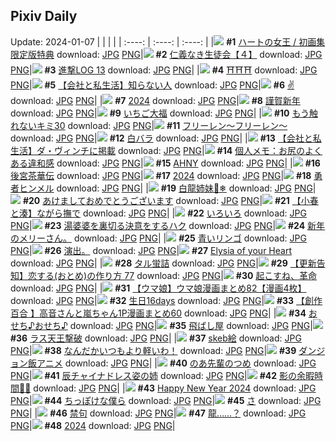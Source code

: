 ## Pixiv Daily
Update: 2024-01-07
|      |      |      |
| :----: | :----: | :----: |
|![](https://pixiv.microyu.workers.dev/c/240x480/img-master/img/2024/01/06/00/01/07/114914631_p0_master1200.jpg) **#1** [ハートの女王 / 初画集限定版特典](https://www.pixiv.net/artworks/114914631) download: [JPG](https://pixiv.microyu.workers.dev/img-original/img/2024/01/06/00/01/07/114914631_p0.jpg) [PNG](https://pixiv.microyu.workers.dev/img-original/img/2024/01/06/00/01/07/114914631_p0.png)|![](https://pixiv.microyu.workers.dev/c/240x480/img-master/img/2024/01/06/10/47/16/114925296_p0_master1200.jpg) **#2** [仁義なき生徒会【４】](https://www.pixiv.net/artworks/114925296) download: [JPG](https://pixiv.microyu.workers.dev/img-original/img/2024/01/06/10/47/16/114925296_p0.jpg) [PNG](https://pixiv.microyu.workers.dev/img-original/img/2024/01/06/10/47/16/114925296_p0.png)|![](https://pixiv.microyu.workers.dev/c/240x480/img-master/img/2024/01/06/14/07/11/114929126_p0_master1200.jpg) **#3** [進撃LOG 13](https://www.pixiv.net/artworks/114929126) download: [JPG](https://pixiv.microyu.workers.dev/img-original/img/2024/01/06/14/07/11/114929126_p0.jpg) [PNG](https://pixiv.microyu.workers.dev/img-original/img/2024/01/06/14/07/11/114929126_p0.png)|
|![](https://pixiv.microyu.workers.dev/c/240x480/img-master/img/2024/01/06/01/57/00/114918261_p0_master1200.jpg) **#4** [⛩⛩⛩](https://www.pixiv.net/artworks/114918261) download: [JPG](https://pixiv.microyu.workers.dev/img-original/img/2024/01/06/01/57/00/114918261_p0.jpg) [PNG](https://pixiv.microyu.workers.dev/img-original/img/2024/01/06/01/57/00/114918261_p0.png)|![](https://pixiv.microyu.workers.dev/c/240x480/img-master/img/2024/01/05/12/00/07/114896711_p0_master1200.jpg) **#5** [【会社と私生活】知らない人](https://www.pixiv.net/artworks/114896711) download: [JPG](https://pixiv.microyu.workers.dev/img-original/img/2024/01/05/12/00/07/114896711_p0.jpg) [PNG](https://pixiv.microyu.workers.dev/img-original/img/2024/01/05/12/00/07/114896711_p0.png)|![](https://pixiv.microyu.workers.dev/c/240x480/img-master/img/2024/01/05/00/32/45/114887003_p0_master1200.jpg) **#6** [✌️](https://www.pixiv.net/artworks/114887003) download: [JPG](https://pixiv.microyu.workers.dev/img-original/img/2024/01/05/00/32/45/114887003_p0.jpg) [PNG](https://pixiv.microyu.workers.dev/img-original/img/2024/01/05/00/32/45/114887003_p0.png)|
|![](https://pixiv.microyu.workers.dev/c/240x480/img-master/img/2024/01/06/00/03/42/114914579_p0_master1200.jpg) **#7** [2024](https://www.pixiv.net/artworks/114914579) download: [JPG](https://pixiv.microyu.workers.dev/img-original/img/2024/01/06/00/03/42/114914579_p0.jpg) [PNG](https://pixiv.microyu.workers.dev/img-original/img/2024/01/06/00/03/42/114914579_p0.png)|![](https://pixiv.microyu.workers.dev/c/240x480/img-master/img/2024/01/05/00/36/37/114887126_p0_master1200.jpg) **#8** [謹賀新年](https://www.pixiv.net/artworks/114887126) download: [JPG](https://pixiv.microyu.workers.dev/img-original/img/2024/01/05/00/36/37/114887126_p0.jpg) [PNG](https://pixiv.microyu.workers.dev/img-original/img/2024/01/05/00/36/37/114887126_p0.png)|![](https://pixiv.microyu.workers.dev/c/240x480/img-master/img/2024/01/05/20/39/22/114907661_p0_master1200.jpg) **#9** [いちご大福](https://www.pixiv.net/artworks/114907661) download: [JPG](https://pixiv.microyu.workers.dev/img-original/img/2024/01/05/20/39/22/114907661_p0.jpg) [PNG](https://pixiv.microyu.workers.dev/img-original/img/2024/01/05/20/39/22/114907661_p0.png)|
|![](https://pixiv.microyu.workers.dev/c/240x480/img-master/img/2024/01/05/00/01/23/114885832_p0_master1200.jpg) **#10** [もう触れないキミ30](https://www.pixiv.net/artworks/114885832) download: [JPG](https://pixiv.microyu.workers.dev/img-original/img/2024/01/05/00/01/23/114885832_p0.jpg) [PNG](https://pixiv.microyu.workers.dev/img-original/img/2024/01/05/00/01/23/114885832_p0.png)|![](https://pixiv.microyu.workers.dev/c/240x480/img-master/img/2024/01/05/13/40/08/114898456_p0_master1200.jpg) **#11** [フリーレン〜フリーレン〜](https://www.pixiv.net/artworks/114898456) download: [JPG](https://pixiv.microyu.workers.dev/img-original/img/2024/01/05/13/40/08/114898456_p0.jpg) [PNG](https://pixiv.microyu.workers.dev/img-original/img/2024/01/05/13/40/08/114898456_p0.png)|![](https://pixiv.microyu.workers.dev/c/240x480/img-master/img/2024/01/05/00/00/22/114885692_p0_master1200.jpg) **#12** [白バラ](https://www.pixiv.net/artworks/114885692) download: [JPG](https://pixiv.microyu.workers.dev/img-original/img/2024/01/05/00/00/22/114885692_p0.jpg) [PNG](https://pixiv.microyu.workers.dev/img-original/img/2024/01/05/00/00/22/114885692_p0.png)|
|![](https://pixiv.microyu.workers.dev/c/240x480/img-master/img/2024/01/06/13/08/34/114928026_p0_master1200.jpg) **#13** [【会社と私生活】ダ・ヴィンチに掲載](https://www.pixiv.net/artworks/114928026) download: [JPG](https://pixiv.microyu.workers.dev/img-original/img/2024/01/06/13/08/34/114928026_p0.jpg) [PNG](https://pixiv.microyu.workers.dev/img-original/img/2024/01/06/13/08/34/114928026_p0.png)|![](https://pixiv.microyu.workers.dev/c/240x480/img-master/img/2024/01/06/07/00/03/114922246_p0_master1200.jpg) **#14** [個人メモ：お尻のよくある違和感](https://www.pixiv.net/artworks/114922246) download: [JPG](https://pixiv.microyu.workers.dev/img-original/img/2024/01/06/07/00/03/114922246_p0.jpg) [PNG](https://pixiv.microyu.workers.dev/img-original/img/2024/01/06/07/00/03/114922246_p0.png)|![](https://pixiv.microyu.workers.dev/c/240x480/img-master/img/2024/01/05/00/00/02/114885586_p0_master1200.jpg) **#15** [AHNY](https://www.pixiv.net/artworks/114885586) download: [JPG](https://pixiv.microyu.workers.dev/img-original/img/2024/01/05/00/00/02/114885586_p0.jpg) [PNG](https://pixiv.microyu.workers.dev/img-original/img/2024/01/05/00/00/02/114885586_p0.png)|
|![](https://pixiv.microyu.workers.dev/c/240x480/img-master/img/2024/01/05/00/00/19/114885672_p0_master1200.jpg) **#16** [後宮茶華伝](https://www.pixiv.net/artworks/114885672) download: [JPG](https://pixiv.microyu.workers.dev/img-original/img/2024/01/05/00/00/19/114885672_p0.jpg) [PNG](https://pixiv.microyu.workers.dev/img-original/img/2024/01/05/00/00/19/114885672_p0.png)|![](https://pixiv.microyu.workers.dev/c/240x480/img-master/img/2024/01/05/14/40/41/114899334_p0_master1200.jpg) **#17** [2024](https://www.pixiv.net/artworks/114899334) download: [JPG](https://pixiv.microyu.workers.dev/img-original/img/2024/01/05/14/40/41/114899334_p0.jpg) [PNG](https://pixiv.microyu.workers.dev/img-original/img/2024/01/05/14/40/41/114899334_p0.png)|![](https://pixiv.microyu.workers.dev/c/240x480/img-master/img/2024/01/05/12/21/27/114897181_p0_master1200.jpg) **#18** [勇者ヒンメル](https://www.pixiv.net/artworks/114897181) download: [JPG](https://pixiv.microyu.workers.dev/img-original/img/2024/01/05/12/21/27/114897181_p0.jpg) [PNG](https://pixiv.microyu.workers.dev/img-original/img/2024/01/05/12/21/27/114897181_p0.png)|
|![](https://pixiv.microyu.workers.dev/c/240x480/img-master/img/2024/01/05/03/02/30/114890146_p0_master1200.jpg) **#19** [白龍姉妹🐉❄](https://www.pixiv.net/artworks/114890146) download: [JPG](https://pixiv.microyu.workers.dev/img-original/img/2024/01/05/03/02/30/114890146_p0.jpg) [PNG](https://pixiv.microyu.workers.dev/img-original/img/2024/01/05/03/02/30/114890146_p0.png)|![](https://pixiv.microyu.workers.dev/c/240x480/img-master/img/2024/01/05/11/46/19/114896454_p0_master1200.jpg) **#20** [あけましておめでとうございます](https://www.pixiv.net/artworks/114896454) download: [JPG](https://pixiv.microyu.workers.dev/img-original/img/2024/01/05/11/46/19/114896454_p0.jpg) [PNG](https://pixiv.microyu.workers.dev/img-original/img/2024/01/05/11/46/19/114896454_p0.png)|![](https://pixiv.microyu.workers.dev/c/240x480/img-master/img/2024/01/05/21/00/13/114908365_p0_master1200.jpg) **#21** [【小春と湊】ながら撫で](https://www.pixiv.net/artworks/114908365) download: [JPG](https://pixiv.microyu.workers.dev/img-original/img/2024/01/05/21/00/13/114908365_p0.jpg) [PNG](https://pixiv.microyu.workers.dev/img-original/img/2024/01/05/21/00/13/114908365_p0.png)|
|![](https://pixiv.microyu.workers.dev/c/240x480/img-master/img/2024/01/05/00/54/09/114887660_p0_master1200.jpg) **#22** [いろいろ](https://www.pixiv.net/artworks/114887660) download: [JPG](https://pixiv.microyu.workers.dev/img-original/img/2024/01/05/00/54/09/114887660_p0.jpg) [PNG](https://pixiv.microyu.workers.dev/img-original/img/2024/01/05/00/54/09/114887660_p0.png)|![](https://pixiv.microyu.workers.dev/c/240x480/img-master/img/2024/01/06/00/24/09/114915699_p0_master1200.jpg) **#23** [湯婆婆を裏切る決意をするハク](https://www.pixiv.net/artworks/114915699) download: [JPG](https://pixiv.microyu.workers.dev/img-original/img/2024/01/06/00/24/09/114915699_p0.jpg) [PNG](https://pixiv.microyu.workers.dev/img-original/img/2024/01/06/00/24/09/114915699_p0.png)|![](https://pixiv.microyu.workers.dev/c/240x480/img-master/img/2024/01/05/08/48/16/114893953_p0_master1200.jpg) **#24** [新年のメリーさん。](https://www.pixiv.net/artworks/114893953) download: [JPG](https://pixiv.microyu.workers.dev/img-original/img/2024/01/05/08/48/16/114893953_p0.jpg) [PNG](https://pixiv.microyu.workers.dev/img-original/img/2024/01/05/08/48/16/114893953_p0.png)|
|![](https://pixiv.microyu.workers.dev/c/240x480/img-master/img/2024/01/05/10/01/13/114894781_p0_master1200.jpg) **#25** [青いリンゴ](https://www.pixiv.net/artworks/114894781) download: [JPG](https://pixiv.microyu.workers.dev/img-original/img/2024/01/05/10/01/13/114894781_p0.jpg) [PNG](https://pixiv.microyu.workers.dev/img-original/img/2024/01/05/10/01/13/114894781_p0.png)|![](https://pixiv.microyu.workers.dev/c/240x480/img-master/img/2024/01/06/00/18/11/114915484_p0_master1200.jpg) **#26** [演出。](https://www.pixiv.net/artworks/114915484) download: [JPG](https://pixiv.microyu.workers.dev/img-original/img/2024/01/06/00/18/11/114915484_p0.jpg) [PNG](https://pixiv.microyu.workers.dev/img-original/img/2024/01/06/00/18/11/114915484_p0.png)|![](https://pixiv.microyu.workers.dev/c/240x480/img-master/img/2024/01/05/19/46/05/114906077_p0_master1200.jpg) **#27** [Elysia of your Heart](https://www.pixiv.net/artworks/114906077) download: [JPG](https://pixiv.microyu.workers.dev/img-original/img/2024/01/05/19/46/05/114906077_p0.jpg) [PNG](https://pixiv.microyu.workers.dev/img-original/img/2024/01/05/19/46/05/114906077_p0.png)|
|![](https://pixiv.microyu.workers.dev/c/240x480/img-master/img/2024/01/05/11/51/39/114896537_p0_master1200.jpg) **#28** [タル蛍詰](https://www.pixiv.net/artworks/114896537) download: [JPG](https://pixiv.microyu.workers.dev/img-original/img/2024/01/05/11/51/39/114896537_p0.jpg) [PNG](https://pixiv.microyu.workers.dev/img-original/img/2024/01/05/11/51/39/114896537_p0.png)|![](https://pixiv.microyu.workers.dev/c/240x480/img-master/img/2024/01/05/12/23/27/114897212_p0_master1200.jpg) **#29** [【更新告知】恋する(おとめ)の作り方 77](https://www.pixiv.net/artworks/114897212) download: [JPG](https://pixiv.microyu.workers.dev/img-original/img/2024/01/05/12/23/27/114897212_p0.jpg) [PNG](https://pixiv.microyu.workers.dev/img-original/img/2024/01/05/12/23/27/114897212_p0.png)|![](https://pixiv.microyu.workers.dev/c/240x480/img-master/img/2024/01/05/00/56/34/114887721_p0_master1200.jpg) **#30** [起こすね、革命](https://www.pixiv.net/artworks/114887721) download: [JPG](https://pixiv.microyu.workers.dev/img-original/img/2024/01/05/00/56/34/114887721_p0.jpg) [PNG](https://pixiv.microyu.workers.dev/img-original/img/2024/01/05/00/56/34/114887721_p0.png)|
|![](https://pixiv.microyu.workers.dev/c/240x480/img-master/img/2024/01/05/00/18/48/114886549_p0_master1200.jpg) **#31** [【ウマ娘】ウマ娘漫画まとめ82【漫画4枚】](https://www.pixiv.net/artworks/114886549) download: [JPG](https://pixiv.microyu.workers.dev/img-original/img/2024/01/05/00/18/48/114886549_p0.jpg) [PNG](https://pixiv.microyu.workers.dev/img-original/img/2024/01/05/00/18/48/114886549_p0.png)|![](https://pixiv.microyu.workers.dev/c/240x480/img-master/img/2024/01/05/16/48/34/114901647_p0_master1200.jpg) **#32** [生日16days](https://www.pixiv.net/artworks/114901647) download: [JPG](https://pixiv.microyu.workers.dev/img-original/img/2024/01/05/16/48/34/114901647_p0.jpg) [PNG](https://pixiv.microyu.workers.dev/img-original/img/2024/01/05/16/48/34/114901647_p0.png)|![](https://pixiv.microyu.workers.dev/c/240x480/img-master/img/2024/01/06/00/02/53/114914804_p0_master1200.jpg) **#33** [【創作百合 】高音さんと嵐ちゃん1P漫画まとめ60](https://www.pixiv.net/artworks/114914804) download: [JPG](https://pixiv.microyu.workers.dev/img-original/img/2024/01/06/00/02/53/114914804_p0.jpg) [PNG](https://pixiv.microyu.workers.dev/img-original/img/2024/01/06/00/02/53/114914804_p0.png)|
|![](https://pixiv.microyu.workers.dev/c/240x480/img-master/img/2024/01/05/00/00/38/114885733_p0_master1200.jpg) **#34** [おせち♪おせち♪](https://www.pixiv.net/artworks/114885733) download: [JPG](https://pixiv.microyu.workers.dev/img-original/img/2024/01/05/00/00/38/114885733_p0.jpg) [PNG](https://pixiv.microyu.workers.dev/img-original/img/2024/01/05/00/00/38/114885733_p0.png)|![](https://pixiv.microyu.workers.dev/c/240x480/img-master/img/2024/01/05/07/26/47/114892985_p0_master1200.jpg) **#35** [飛ばし屋](https://www.pixiv.net/artworks/114892985) download: [JPG](https://pixiv.microyu.workers.dev/img-original/img/2024/01/05/07/26/47/114892985_p0.jpg) [PNG](https://pixiv.microyu.workers.dev/img-original/img/2024/01/05/07/26/47/114892985_p0.png)|![](https://pixiv.microyu.workers.dev/c/240x480/img-master/img/2024/01/06/13/50/37/114928824_p0_master1200.jpg) **#36** [ラス天王撃破](https://www.pixiv.net/artworks/114928824) download: [JPG](https://pixiv.microyu.workers.dev/img-original/img/2024/01/06/13/50/37/114928824_p0.jpg) [PNG](https://pixiv.microyu.workers.dev/img-original/img/2024/01/06/13/50/37/114928824_p0.png)|
|![](https://pixiv.microyu.workers.dev/c/240x480/img-master/img/2024/01/05/22/53/29/114912162_p0_master1200.jpg) **#37** [skeb絵](https://www.pixiv.net/artworks/114912162) download: [JPG](https://pixiv.microyu.workers.dev/img-original/img/2024/01/05/22/53/29/114912162_p0.jpg) [PNG](https://pixiv.microyu.workers.dev/img-original/img/2024/01/05/22/53/29/114912162_p0.png)|![](https://pixiv.microyu.workers.dev/c/240x480/img-master/img/2024/01/05/00/37/24/114887157_p0_master1200.jpg) **#38** [なんだかいつもより軽いわ！](https://www.pixiv.net/artworks/114887157) download: [JPG](https://pixiv.microyu.workers.dev/img-original/img/2024/01/05/00/37/24/114887157_p0.jpg) [PNG](https://pixiv.microyu.workers.dev/img-original/img/2024/01/05/00/37/24/114887157_p0.png)|![](https://pixiv.microyu.workers.dev/c/240x480/img-master/img/2024/01/06/15/01/28/114930235_p0_master1200.jpg) **#39** [ダンジョン飯アニメ](https://www.pixiv.net/artworks/114930235) download: [JPG](https://pixiv.microyu.workers.dev/img-original/img/2024/01/06/15/01/28/114930235_p0.jpg) [PNG](https://pixiv.microyu.workers.dev/img-original/img/2024/01/06/15/01/28/114930235_p0.png)|
|![](https://pixiv.microyu.workers.dev/c/240x480/img-master/img/2024/01/05/00/28/49/114886868_p0_master1200.jpg) **#40** [のあ先輩のつめ](https://www.pixiv.net/artworks/114886868) download: [JPG](https://pixiv.microyu.workers.dev/img-original/img/2024/01/05/00/28/49/114886868_p0.jpg) [PNG](https://pixiv.microyu.workers.dev/img-original/img/2024/01/05/00/28/49/114886868_p0.png)|![](https://pixiv.microyu.workers.dev/c/240x480/img-master/img/2024/01/06/22/15/25/114914734_p0_master1200.jpg) **#41** [辰チャイナドレス姿の姉](https://www.pixiv.net/artworks/114914734) download: [JPG](https://pixiv.microyu.workers.dev/img-original/img/2024/01/06/22/15/25/114914734_p0.jpg) [PNG](https://pixiv.microyu.workers.dev/img-original/img/2024/01/06/22/15/25/114914734_p0.png)|![](https://pixiv.microyu.workers.dev/c/240x480/img-master/img/2024/01/05/01/08/01/114888051_p0_master1200.jpg) **#42** [影の余暇時間🍡🍵](https://www.pixiv.net/artworks/114888051) download: [JPG](https://pixiv.microyu.workers.dev/img-original/img/2024/01/05/01/08/01/114888051_p0.jpg) [PNG](https://pixiv.microyu.workers.dev/img-original/img/2024/01/05/01/08/01/114888051_p0.png)|
|![](https://pixiv.microyu.workers.dev/c/240x480/img-master/img/2024/01/06/00/19/15/114915519_p0_master1200.jpg) **#43** [Happy New Year 2024](https://www.pixiv.net/artworks/114915519) download: [JPG](https://pixiv.microyu.workers.dev/img-original/img/2024/01/06/00/19/15/114915519_p0.jpg) [PNG](https://pixiv.microyu.workers.dev/img-original/img/2024/01/06/00/19/15/114915519_p0.png)|![](https://pixiv.microyu.workers.dev/c/240x480/img-master/img/2024/01/06/06/41/19/114922007_p0_master1200.jpg) **#44** [ちっぽけな僕ら](https://www.pixiv.net/artworks/114922007) download: [JPG](https://pixiv.microyu.workers.dev/img-original/img/2024/01/06/06/41/19/114922007_p0.jpg) [PNG](https://pixiv.microyu.workers.dev/img-original/img/2024/01/06/06/41/19/114922007_p0.png)|![](https://pixiv.microyu.workers.dev/c/240x480/img-master/img/2024/01/06/11/02/39/114925600_p0_master1200.jpg) **#45** [さ](https://www.pixiv.net/artworks/114925600) download: [JPG](https://pixiv.microyu.workers.dev/img-original/img/2024/01/06/11/02/39/114925600_p0.jpg) [PNG](https://pixiv.microyu.workers.dev/img-original/img/2024/01/06/11/02/39/114925600_p0.png)|
|![](https://pixiv.microyu.workers.dev/c/240x480/img-master/img/2024/01/05/18/02/04/114903349_p0_master1200.jpg) **#46** [禁句](https://www.pixiv.net/artworks/114903349) download: [JPG](https://pixiv.microyu.workers.dev/img-original/img/2024/01/05/18/02/04/114903349_p0.jpg) [PNG](https://pixiv.microyu.workers.dev/img-original/img/2024/01/05/18/02/04/114903349_p0.png)|![](https://pixiv.microyu.workers.dev/c/240x480/img-master/img/2024/01/05/11/59/56/114896667_p0_master1200.jpg) **#47** [龍……？](https://www.pixiv.net/artworks/114896667) download: [JPG](https://pixiv.microyu.workers.dev/img-original/img/2024/01/05/11/59/56/114896667_p0.jpg) [PNG](https://pixiv.microyu.workers.dev/img-original/img/2024/01/05/11/59/56/114896667_p0.png)|![](https://pixiv.microyu.workers.dev/c/240x480/img-master/img/2024/01/05/00/11/38/114886291_p0_master1200.jpg) **#48** [2024](https://www.pixiv.net/artworks/114886291) download: [JPG](https://pixiv.microyu.workers.dev/img-original/img/2024/01/05/00/11/38/114886291_p0.jpg) [PNG](https://pixiv.microyu.workers.dev/img-original/img/2024/01/05/00/11/38/114886291_p0.png)|
